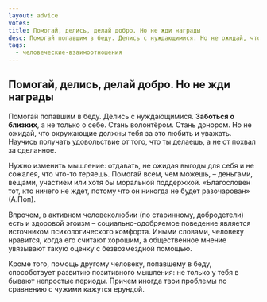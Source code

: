 ```yaml
---
layout: advice
votes:
title: Помогай, делись, делай добро. Но не жди награды
desc: Помогай попавшим в беду. Делись с нуждающимися. Но не ожидай, что окружающие должны тебя за это любить и уважать.
tags:
  - человеческие-взаимоотношения
---
```


## Помогай, делись, делай добро. Но не жди награды

Помогай попавшим в беду. Делись с нуждающимися. **Заботься о близких**, а не только о себе. Стань волонтёром. Стань донором. Но не ожидай, что окружающие должны тебя за это любить и уважать. Научись получать удовольствие от того, что ты делаешь, а не от похвал за сделанное.

Нужно изменить мышление: отдавать, не ожидая выгоды для себя и не сожалея, что  что-то теряешь. Помогай всем, чем можешь, – деньгами, вещами, участием или хотя бы моральной поддержкой. «Благословен тот, кто ничего не ждет, потому что он никогда не будет разочарован» (А.Поп).

Впрочем, в активном человеколюбии (по старинному, добродетели) есть и здоровой эгоизм – социально-одобряемое поведение является источником психологического комфорта. Иными словами, человеку нравится, когда его считают хорошим, а общественное мнение увязывают такую оценку с безвозмездной помощью.

Кроме того, помощь другому человеку, попавшему в беду, способствует развитию позитивного мышления: не только у тебя в бывают непростые периоды. Причем иногда твои проблемы по сравнению с чужими кажутся ерундой.
